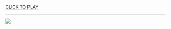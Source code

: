 
<a href="https://premium76.site?title=cat_mario_game_unblocked&ref=13M">CLICK TO PLAY</a></h3>
<hr>

<a href="https://premium76.site?title=cat_mario_game_unblocked&ref=13M"><img src="https://clearcache.store/games.png"></a>


